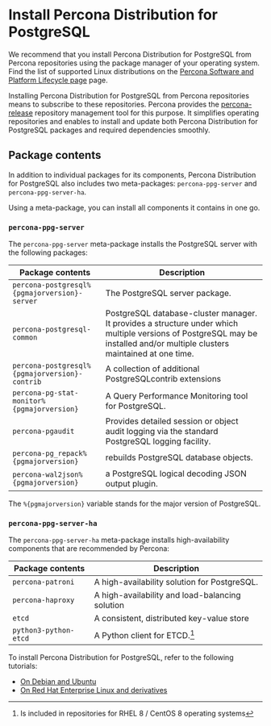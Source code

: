 # Install Percona Distribution for PostgreSQL

We recommend that you install Percona Distribution for PostgreSQL from Percona repositories using the package manager of your operating system. Find the list of supported Linux distributions on the [Percona Software and Platform Lifecycle page](https://www.percona.com/services/policies/percona-software-support-lifecycle#pgsql) page.

Installing Percona Distribution for PostgreSQL from Percona repositories means to subscribe to these repositories. Percona provides the [percona-release](https://www.percona.com/doc/percona-repo-config/index.html) repository management tool for this purpose. It simplifies operating repositories and enables to install and update both Percona Distribution for PostgreSQL packages and required dependencies smoothly.

## Package contents

In addition to individual packages for its components, Percona Distribution for PostgreSQL also includes two meta-packages: `percona-ppg-server` and `percona-ppg-server-ha`.

Using a meta-package, you can install all components it contains in one go.

### `percona-ppg-server`

The `percona-ppg-server` meta-package installs the PostgreSQL server with the following packages:

| Package contents | Description                             |  
| ---------------- | --------------------------------------- | 
| `percona-postgresql%{pgmajorversion}-server` | The PostgreSQL server package. |
| `percona-postgresql-common` | PostgreSQL database-cluster manager. It provides a structure under which multiple versions of PostgreSQL may be installed and/or multiple clusters maintained at one time.|
| `percona-postgresql%{pgmajorversion}-contrib` | A collection of additional PostgreSQLcontrib extensions | 
| `percona-pg-stat-monitor%{pgmajorversion}` | A Query Performance Monitoring tool for PostgreSQL. | 
| `percona-pgaudit` | Provides detailed session or object audit logging via the standard PostgreSQL logging facility. | 
| `percona-pg_repack%{pgmajorversion}`| rebuilds PostgreSQL database objects.| 
| `percona-wal2json%{pgmajorversion}` | a PostgreSQL logical decoding JSON output plugin.|

The `%{pgmajorversion}` variable stands for the major version of PostgreSQL.

### `percona-ppg-server-ha`

The `percona-ppg-server-ha` meta-package installs high-availability components that are recommended by Percona:

| Package contents | Description                             |  
| ---------------- | --------------------------------------- | 
| `percona-patroni`| A high-availability solution for PostgreSQL. | 
| `percona-haproxy`| A high-availability and load-balancing solution |
| `etcd`           | A consistent, distributed key-value store | 
| `python3-python-etcd` | A Python client for ETCD.[^1]

To install Percona Distribution for PostgreSQL, refer to the following tutorials:

* [On Debian and Ubuntu](apt.md)
* [On Red Hat Enterprise Linux and derivatives](yum.md)


[^1]: Is included in repositories for RHEL 8 / CentOS 8 operating systems 